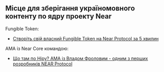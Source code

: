 ## Місце для зберігання україномовного контенту по ядру проекту Near

Fungible Token:
* [Створіть свій власний Fungible Token на Near Protocol за 5 хвилин](https://medium.com/@nearuaguild/%D1%81%D1%82%D0%B2%D0%BE%D1%80%D1%96%D1%82%D1%8C-%D1%81%D0%B2%D1%96%D0%B9-%D0%B2%D0%BB%D0%B0%D1%81%D0%BD%D0%B8%D0%B9-fungible-token-%D0%BD%D0%B0-near-protocol-%D0%B7%D0%B0-5-%D1%85%D0%B2%D0%B8%D0%BB%D0%B8%D0%BD-2b9a03a011b7)

AMA із Near Core командою:
* [Що там по Ніру? АМА із Владом Фроловим - одним з перших розробників NEAR Protocol](https://www.youtube.com/watch?v=u_rTLJfUlVY&t=3815s&ab_channel=NearProtocolUkraineGuild)